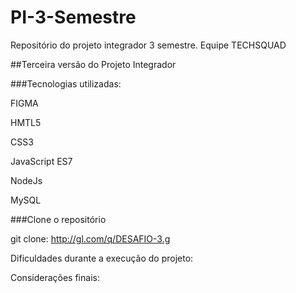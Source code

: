 # PI-3-Semestre
Repositório do projeto integrador 3 semestre. Equipe TECHSQUAD

##Terceira versão do Projeto Integrador

###Tecnologias utilizadas:

FIGMA

HMTL5

CSS3

JavaScript ES7

NodeJs

MySQL

###Clone o repositório

git clone: http://gl.com/q/DESAFIO-3.g

Dificuldades durante a execução do projeto:



Considerações finais:

